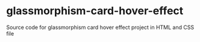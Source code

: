 # glassmorphism-card-hover-effect
Source code for glassmorphism card hover effect project in HTML and CSS file
